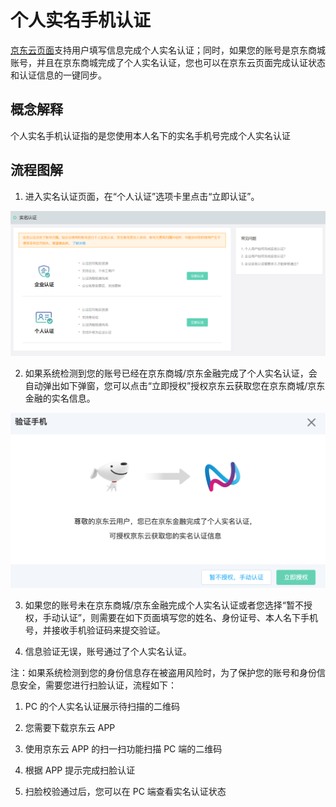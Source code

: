 # 个人实名手机认证
[京东云页面](https://realname.jdcloud.com/account/verify)支持用户填写信息完成个人实名认证；同时，如果您的账号是京东商城账号，并且在京东商城完成了个人实名认证，您也可以在京东云页面完成认证状态和认证信息的一键同步。
## 概念解释
个人实名手机认证指的是您使用本人名下的实名手机号完成个人实名认证

## 流程图解
1. 进入实名认证页面，在“个人认证”选项卡里点击“立即认证”。

![](../../../image/User/personal/%E9%A6%96%E9%A1%B5.png)

2. 如果系统检测到您的账号已经在京东商城/京东金融完成了个人实名认证，会自动弹出如下弹窗，您可以点击“立即授权”授权京东云获取您在京东商城/京东金融的实名信息。

![](../../../image/User/personal/%E7%AB%8B%E5%8D%B3%E6%8E%88%E6%9D%83.png)

3. 如果您的账号未在京东商城/京东金融完成个人实名认证或者您选择“暂不授权，手动认证”，则需要在如下页面填写您的姓名、身份证号、本人名下手机号，并接收手机验证码来提交验证。

4. 信息验证无误，账号通过了个人实名认证。

注：如果系统检测到您的身份信息存在被盗用风险时，为了保护您的账号和身份信息安全，需要您进行扫脸认证，流程如下：

1. PC 的个人实名认证展示待扫描的二维码

2. 您需要下载京东云 APP 

3. 使用京东云 APP 的扫一扫功能扫描 PC 端的二维码

4. 根据 APP 提示完成扫脸认证

5. 扫脸校验通过后，您可以在 PC 端查看实名认证状态

